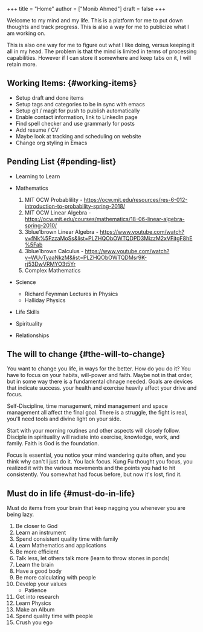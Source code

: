+++
title = "Home"
author = ["Monib Ahmed"]
draft = false
+++

Welcome to my mind and my life. This is a platform for me to put down thoughts
and track progress. This is also a way for me to publicize what I am working
on.

This is also one way for me to figure out what I like doing, versus
keeping it all in my head. The problem is that the mind is limited
in terms of processing capabilities. However if I can store it
somewhere and keep tabs on it, I will retain more.


## Working Items: {#working-items}

-   Setup draft and done items
-   Setup tags and categories to be in sync with emacs
-   Setup git / magit for push to publish automatically
-   Enable contact information, link to LinkedIn page
-   Find spell checker and use grammarly for posts
-   Add resume / CV
-   Maybe look at tracking and scheduling on website
-   Change org styling in Emacs


## Pending List {#pending-list}

-   Learning to Learn
-   Mathematics
    1.  MIT OCW Probablility - <https://ocw.mit.edu/resources/res-6-012-introduction-to-probability-spring-2018/>
    2.  MIT OCW Linear Algebra - <https://ocw.mit.edu/courses/mathematics/18-06-linear-algebra-spring-2010/>
    3.  3blue1brown Linear Algebra - <https://www.youtube.com/watch?v=fNk%5FzzaMoSs&list=PLZHQObOWTQDPD3MizzM2xVFitgF8hE%5Fab>
    4.  3blue1brown Calculus -  <https://www.youtube.com/watch?v=WUvTyaaNkzM&list=PLZHQObOWTQDMsr9K-rj53DwVRMYO3t5Yr>
    5.  Complex Mathematics
-   Science
    -   Richard Feynman Lectures in Physics
    -   Halliday Physics
-   Life Skills

-   Spirituality
-   Relationships


## The will to change {#the-will-to-change}

You want to change you life, in ways for the better. How do you do
it? You have to focus on your habits, will-power and faith. Maybe
not in that order, but in some way there is a fundamental chnage
needed. Goals are devices that indicate success. your health and
exercise heavily affect your drive and focus.

Self-Discipline, time management, mind management and space
management all affect the final goal. There is a struggle, the
fight is real, you'll need tools and divine light on your side.

Start with your morning routines and other aspects will closely
follow. Disciple in spirituality will radiate into exercise,
knowledge, work, and family. Faith is God is the foundation.

Focus is essential, you notice your mind wandering quite often, and
you think why can't I just do it. You lack focus. Kung Fu thought
you focus, you realized it with the various movements and the
points you had to hit consistently. You somewhat had focus before,
but now it's lost, find it.


## Must do in life {#must-do-in-life}

Must do items from your brain that keep nagging you whenever you
are being lazy.

1.  Be closer to God
2.  Learn an instrument
3.  Spend consistent quality time with family
4.  Learn Mathematics and applications
5.  Be more efficient
6.  Talk less, let others talk more (learn to throw stones in ponds)
7.  Learn the brain
8.  Have a good body
9.  Be more calculating with people
10. Develop your values
    -   Patience
11. Get into research
12. Learn Physics
13. Make an Album
14. Spend quality time with people
15. Crush you ego